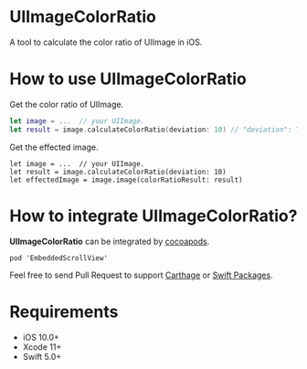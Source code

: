 # UIImageColorRatio

A tool to calculate the color ratio of UIImage in iOS.


# How to use UIImageColorRatio

Get the color ratio of UIImage.

```swift
let image = ...  // your UIImage.
let result = image.calculateColorRatio(deviation: 10) // "deviation": The deviation on pixels, It's from 0 to 255. Bigger deviation means less kind of colors.
```

Get the effected image.

```
let image = ...  // your UIImage.
let result = image.calculateColorRatio(deviation: 10)
let effectedImage = image.image(colorRatioResult: result)
```


# How to integrate UIImageColorRatio?

**UIImageColorRatio** can be integrated by [cocoapods](https://cocoapods.org/). 

```
pod 'EmbeddedScrollView'
```

Feel free to send Pull Request to support [Carthage](https://github.com/Carthage/Carthage) or [Swift Packages](https://developer.apple.com/documentation/swift_packages).

# Requirements

- iOS 10.0+
- Xcode 11+
- Swift 5.0+
